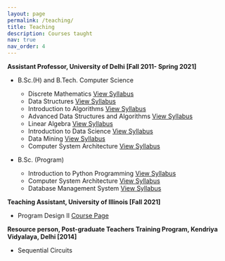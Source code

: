 ```yaml
---
layout: page
permalink: /teaching/
title: Teaching
description: Courses taught
nav: true
nav_order: 4
---
```

**Assistant Professor, University of Delhi [Fall 2011- Spring 2021]**
* B.Sc.(H) and B.Tech. Computer Science
  * Discrete Mathematics <a href="/assets/pdf/teaching/Discrete Structures.pdf">View Syllabus</a>
  * Data Structures <a href="/assets/pdf/teaching/CSHT 203 Data Structures.pdf">View Syllabus</a>
  * Introduction to Algorithms <a href="/assets/pdf/teaching/Design and Analysis of Algorithms 32341402.pdf">View Syllabus</a>
  * Advanced Data Structures and Algorithms <a href="/assets/pdf/teaching/Advanced Algorithms.pdf">View Syllabus</a>
  * Linear Algebra <a href="/assets/pdf/teaching/Linear Algebra.pdf">View Syllabus</a>
  * Introduction to Data Science <a href="/assets/pdf/teaching/Data Science.pdf">View Syllabus</a>
  * Data Mining <a href="/assets/pdf/teaching/Data Mining.pdf">View Syllabus</a>
  * Computer System Architecture <a href="/assets/pdf/teaching/csaH.pdf">View Syllabus</a>

* B.Sc. (Program)
  * Introduction to Python Programming <a href="/assets/pdf/teaching/python.pdf">View Syllabus</a>
  * Computer System Architecture <a href="/assets/pdf/teaching/CSA CSPT303 and LC3.pdf">View Syllabus</a>
  * Database Management System <a href="/assets/pdf/teaching/BSc Prog Comp Science dbms.pdf">View Syllabus</a>

**Teaching Assistant, University of Illinois [Fall 2021]**
  * Program Design II <a href= "https://sites.google.com/view/uiccs-141fall2021/home-syllabus">Course Page</a>

**Resource person, Post-graduate Teachers Training Program, Kendriya Vidyalaya, Delhi [2014]**
  * Sequential Circuits

